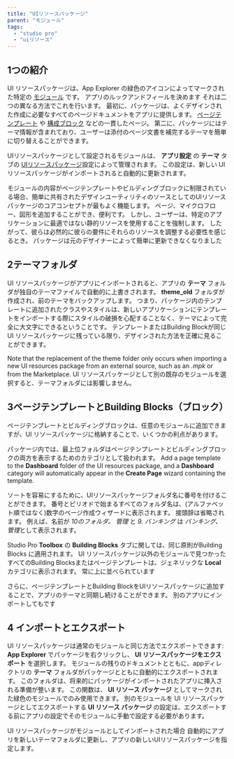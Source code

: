 ```yaml
---
title: "UIリソースパッケージ"
parent: "モジュール"
tags:
  - "studio pro"
  - "uiリソース"
---
```


## 1つの紹介

UI リソースパッケージは、App Explorer の緑色のアイコンによってマークされた特定の [モジュール](modules) です。 アプリのルックアンドフィールを決めます それは二つの異なる方法でこれを行います。 最初に、パッケージは、よくデザインされた作成に必要なすべてのページドキュメントをアプリに提供します。 [ページテンプレート](page-templates) や [構成ブロック](building-block) などの一貫したページ。 第二に、パッケージにはテーマ情報が含まれており、ユーザーは添付のページ文書を補完するテーマを簡単に切り替えることができます。

UIリソースパッケージとして設定されるモジュールは、 **アプリ設定** の **テーマ** タブの [UIリソースパッケージ](project-settings)設定によって管理されます。 この設定は、新しい UI リソースパッケージがインポートされると自動的に更新されます。

モジュールの内容がページテンプレートやビルディングブロックに制限されている場合、簡単に共有されたデザインユーティリティのソースとしてのUIリソースパッケージのコアコンセプトが最もよく機能します。 ページ、マイクロフロー、図形を追加することができ、便利です。 しかし、ユーザーは、特定のアプリケーションに最適ではない静的リソースを使用することを強制します。 したがって、彼らは必然的に彼らの要件にそれらのリソースを調整する必要性を感じるとき。 パッケージは元のデザイナーによって簡単に更新できなくなりました

## 2テーマフォルダ

UI リソースパッケージがアプリにインポートされると、アプリの **テーマ** フォルダが独自のテーマファイルで自動的に上書きされます。 **theme_old** フォルダが作成され、前のテーマをバックアップします。 つまり、パッケージ内のテンプレートに追加されたクラスやスタイルは、新しいアプリケーションにテンプレートをインポートする際にスタイルの破損を心配することなく、テーマによって完全に大文字にできるということです。 テンプレートまたはBuilding Blockが同じ UI リソースパッケージに残っている限り、デザインされた方法を正確に見ることができます。

Note that the replacement of the theme folder only occurs when importing a new UI resources package from an external source, such as an *.mpk* or from the Marketplace. UI リソースパッケージとして別の既存のモジュールを選択すると、テーマフォルダには影響しません。

## 3ページテンプレートとBuilding Blocks（ブロック）

ページテンプレートとビルディングブロックは、任意のモジュールに追加できますが、UI リソースパッケージに格納することで、いくつかの利点があります。

パッケージ内では、最上位フォルダはページテンプレートとビルディングブロックの両方を表示するためのカテゴリとして扱われます。 Add a page template to the **Dashboard** folder of the UI resources package, and a **Dashboard** category will automatically appear in the **Create Page** wizard containing the template.

ソートを容易にするために、UIリソースパッケージフォルダ名に番号を付けることができます。 番号とピリオドで始まるすべてのフォルダ名は、(アルファベット順ではなく)数字のページ作成ウィザードに表示されます。 接頭辞は省略されます。 例えば、名前が *10のフォルダ。 管理* と *9. バンキング* は *バンキング、管理*として表示されます。

Studio Pro **Toolbox** の **Building Blocks** タブに関しては、同じ原則がBuilding Blocks に適用されます。 UI リソースパッケージ以外のモジュールで見つかったすべてのBuilding Blocksまたはページテンプレートは、ジェネリックな **Local** カテゴリに表示されます。 常に上に並べられています

さらに、ページテンプレートとBuilding BlockをUIリソースパッケージに追加することで、アプリのテーマと同期し続けることができます。 別のアプリにインポートしてもです

## 4 インポートとエクスポート

UI リソースパッケージは通常のモジュールと同じ方法でエクスポートできます: **App Explorer** でパッケージを右クリックし、 **UI リソースパッケージをエクスポート** を選択します。 モジュールの残りのドキュメントとともに、appディレクトリの **テーマ** フォルダがパッケージとともに自動的にエクスポートされます。 このフォルダは、将来的にパッケージがインポートされたアプリに挿入される準備が整います。 この関数は、 **UI リソース パッケージ** としてマークされた緑色のモジュールでのみ使用できます。 別のモジュールを UI リソースパッケージとしてエクスポートする **UI リソース パッケージ** の設定は、エクスポートする前にアプリの設定でそのモジュールに手動で設定する必要があります。

UI リソースパッケージがモジュールとしてインポートされた場合 自動的にアプリを新しいテーマフォルダに更新し、アプリの新しいUIリソースパッケージを指定します。
